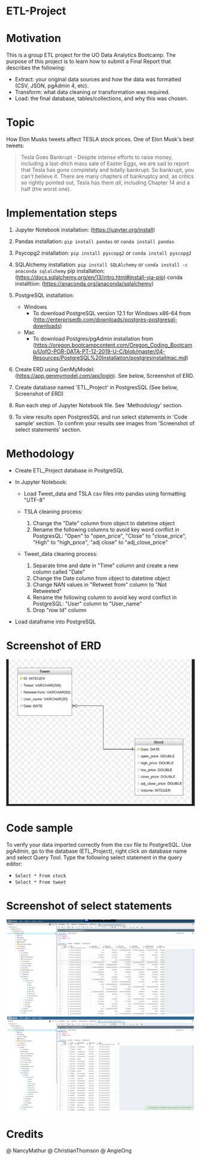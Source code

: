# ETL-Project

# Motivation
This is a group ETL project for the UO Data Analytics Bootcamp.  The purpose of this project is to
learn how to submit a Final Report that describes the following:
- Extract: your original data sources and how the data was formatted (CSV, JSON, pgAdmin 4, etc).
- Transform: what data cleaning or transformation was required.
- Load: the final database, tables/collections, and why this was chosen.

# Topic
How Elon Musks tweets affect TESLA stock prices.  One of Elon Musk's best tweets:
> Tesla Goes Bankrupt - Despite intense efforts to raise money, including a last-ditch mass sale of Easter Eggs, we are sad to report that Tesla has gone completely and totally bankrupt. So bankrupt, you can't believe it. There are many chapters of bankruptcy and, as critics so rightly pointed out, Tesla has them *all*, including Chapter 14 and a half (the worst one).

# Implementation steps
1. Jupyter Notebook installation: (https://jupyter.org/install)
2. Pandas installation: `pip install pandas` or `conda install pandas`
3. Psycopg2 installation:  `pip install pyscopg2` or `conda install pyscopg2`
4. SQLAlchemy installation: `pip install SQLAlchemy` or `conda install -c anaconda sqlalchemy`
    pip installation: (https://docs.sqlalchemy.org/en/13/intro.html#install-via-pip)
    conda installtion: (https://anaconda.org/anaconda/sqlalchemy)
5. PostgreSQL installation:
   - Windows
     - To download PostgreSQL version 12.1 for Windows x86-64 from (http://enterprisedb.com/downloads/postgres-postgresql-downloads)
   - Mac
     - To download Postgres/pgAdmin installation from (https://oregon.bootcampcontent.com/Oregon_Coding_Bootcamp/UofO-POR-DATA-PT-12-2019-U-C/blob/master/04-Resources/PostgreSQL%20Installation/postgresinstallmac.md)

6. Create ERD using GenMyModel: (https://app.genmymodel.com/api/login). See below, Screenshot of ERD.
   
7. Create database named 'ETL_Project' in PostgresSQL (See below, Screenshot of ERD)

8. Run each step of Jupyter Notebook file. See 'Methodology' section. 

9. To view results open PostgresSQL and run select statements in 'Code sample' section. To confirm your results see images from 'Screenshot of select statements' section.

# Methodology

  - Create ETL_Project database in PostgreSQL
  - In Jupyter Notebook:
    - Load Tweet_data and TSLA csv files into pandas using formatting "UTF-8"
    - TSLA cleaning process:   
      1. Change the "Date" column from object to datetime object
      2. Rename the following columns to avoid key word conflict in PostgresQL: "Open" to "open_price", "Close" to "close_price", "High" to "high_price", "adj close" to  "adj_close_price"
  
    - Tweet_data cleaning process:
      1. Separate time and date in "Time" column and create a new column called "Date"
      2. Change the Date column from object to datetime object 
      3. Change NAN values in "Retweet from" column to "Not Retweeted"
      4. Rename the following column to avoid key word conflict in PostgreSQL: "User" column to "User_name"
      5. Drop "row Id" column
  
  - Load dataframe into PostgreSQL


# Screenshot of ERD
![ERD](ERD.PNG "ERD")

# Code sample
To verify your data imported correctly from the csv file to PostgreSQL.  Use pgAdmin, go to the database (ETL_Project), right click on database name and select Query Tool.  Type the following select statement
in the query editor:
- `Select * From stock`
- `Select * From tweet`


# Screenshot of select statements
![example stock](example_stock.PNG "stock")
![example tweet](example_tweet.PNG "tweet")


# Credits
@ NancyMathur
@ ChristianThomson
@ AngieOng





  